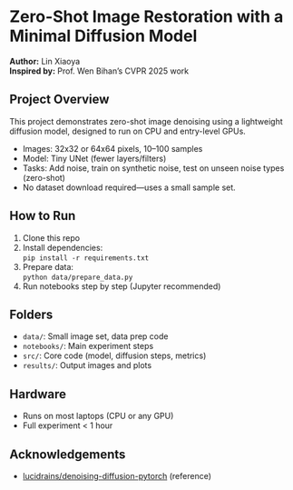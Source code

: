 # Zero-Shot Image Restoration with a Minimal Diffusion Model

**Author:** Lin Xiaoya  
**Inspired by:** Prof. Wen Bihan’s CVPR 2025 work

## Project Overview

This project demonstrates zero-shot image denoising using a lightweight diffusion model, designed to run on CPU and entry-level GPUs.  
- Images: 32x32 or 64x64 pixels, 10–100 samples
- Model: Tiny UNet (fewer layers/filters)
- Tasks: Add noise, train on synthetic noise, test on unseen noise types (zero-shot)
- No dataset download required—uses a small sample set.

## How to Run

1. Clone this repo
2. Install dependencies:  
   `pip install -r requirements.txt`
3. Prepare data:  
   `python data/prepare_data.py`
4. Run notebooks step by step (Jupyter recommended)

## Folders

- `data/`: Small image set, data prep code
- `notebooks/`: Main experiment steps
- `src/`: Core code (model, diffusion steps, metrics)
- `results/`: Output images and plots

## Hardware

- Runs on most laptops (CPU or any GPU)
- Full experiment < 1 hour

## Acknowledgements

- [lucidrains/denoising-diffusion-pytorch](https://github.com/lucidrains/denoising-diffusion-pytorch) (reference)
